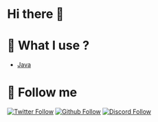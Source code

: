 # Hi there 👋

# 🚀 What I use ?
- [Java](https://docs.oracle.com/javase/8/docs/api/)

# 🔗 Follow me
[![Twitter Follow](https://img.shields.io/twitter/follow/sathonayOffi?color=%231DA1F2&label=Follow%20me&logo=Twitter&style=for-the-badge)](https://twitter.com/sathonayOffi)
[![Github Follow](https://img.shields.io/github/followers/sathonay?color=000000&label=My%20Github&logo=Github&style=for-the-badge)](https://github.com/sathonay)
[![Discord Follow](https://img.shields.io/static/v1?label=Discord&message=sathonay%235371&color=7289DA&logo=Discord&style=for-the-badge)]()

<!--
**sathonay/sathonay** is a ✨ _special_ ✨ repository because its `README.md` (this file) appears on your GitHub profile.

Here are some ideas to get you started:

- 🔭 I’m currently working on ...
- 🌱 I’m currently learning ...
- 👯 I’m looking to collaborate on ...
- 🤔 I’m looking for help with ...
- 💬 Ask me about ...
- 📫 How to reach me: ...
- 😄 Pronouns: ...
- ⚡ Fun fact: ...
-->
